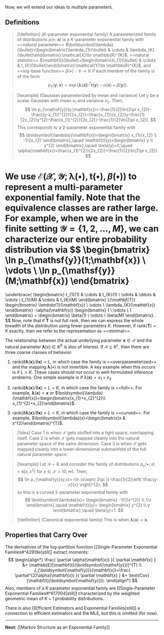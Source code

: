 Now, we will extend our ideas to multiple parameters. 

## Definitions

> [!definition] ($K$-parameter exponential family)
> A parameterized family of distributions $p(\bullet;\mathbf{x})$ is a $K$-parameter exponential family with ==natural parameter== $\boldsymbol{\lambda}(\bullet)=\begin{bmatrix}\lambda_{1}(\bullet) & \cdots & \lambda_{K}(\bullet)\end{bmatrix}:\mathcal{X}\to \mathbb{R}^{K}$, ==natural statistic== $\mathbf{t}(\bullet)=\begin{bmatrix}t_{1}(\bullet) & \cdots & t_{K}(\bullet)\end{bmatrix}:\mathcal{Y}\to \mathbb{R}^{K}$, and ==log-base function== $\beta(\bullet):\mathcal{Y}\to \mathbb{R}$ if each member of the family is of the form
> $$
> p_{\boldsymbol{\mathsf{y}}}(\mathbf{y};\mathbf{x})=\exp \left\{ \boldsymbol{\lambda}(\mathbf{x)})^{T}\mathbf{t}(\mathbf{y})-\alpha(\mathbf{x})+\beta(\mathbf{y}) \right\}.
> $$

> [!example] (Gaussian parameterized by mean and variance)
> Let $\mathsf{y}$ be a scalar Gaussian with mean $x_{1}$ and variance $x_{2}$. Then,
> $$
> \ln p_{\mathsf{y}}(y;\mathbf{x})=-\frac{1}{2}\ln(2\pi x_{2})-\frac{(y-x_{1})^{2}}{2x_{2}}=\frac{x_{1}}{x_{2}}y-\frac{1}{2x_{2}}y^{2}-\frac{x_{1}^{2}}{2x_{2}}-\frac{1}{2}\ln(2\pi x_{2}).
> $$
> This corresponds to a $2$-parameter exponential family with
> $$
> \boldsymbol{\lambda}(\mathbf{x})=\begin{bmatrix}
> x_{1}/x_{2} \\
> -1/2x_{2}
> \end{bmatrix},\quad
> \mathbf{t}(y)=\begin{bmatrix}
> y \\
> y^{2}
> \end{bmatrix},\quad
> \beta(y)=0,\quad
> \alpha(\mathbf{x})=\frac{x_{1}^{2}}{2x_{2}}+\frac{1}{2}\ln(2\pi x_{2}).
> $$

We use $\mathcal{E}(\mathcal{X},\mathcal{Y};\boldsymbol{\lambda}(\bullet),\mathbf{t}(\bullet),\beta(\bullet))$ to represent a multi-parameter exponential family. Note that the equivalence classes are rather large. For example, when we are in the finite setting $\mathcal{Y}=\{ 1,2,\dots,M \}$, we can characterize our entire probability distribution via
$$
\begin{bmatrix}
\ln p_{\mathsf{y}}(1;\mathbf{x}) \\
\vdots \\
\ln p_{\mathsf{y}}(M;\mathbf{x})
\end{bmatrix}
=
\underbrace{
\begin{bmatrix}
t_{1}(1) & \cdots & t_{K}(1) \\
\vdots & \ddots & \vdots \\
t_{1}(M) & \cdots & t_{K}(M)
\end{bmatrix}
}_{\mathbf{T}}
\begin{bmatrix}
\lambda_{1}(\mathbf{x}) \\
\vdots \\
\lambda_{K}(\mathbf{x})
\end{bmatrix}
-\alpha(\mathbf{x})
\begin{bmatrix}
1 \\
\vdots \\
1
\end{bmatrix}
+
\begin{bmatrix}
\beta(1) \\
\vdots \\
\beta(M)
\end{bmatrix}.
$$
Now, note that if $\mathbf{T}$ is not full rank, then we can express the whole breadth of the distribution using fewer parameters $K$. However, if $\text{rank}(\mathbf{T})=K$ exactly, then we refer to the representation as ==minimal==. 

The relationship between the actual underlying parameter $\mathbf{x} \in \mathcal{X}$ and the natural parameter $\boldsymbol{\lambda}(x)\in \mathbb{R}^{K}$ is also of interest. If $\mathcal{X}\subseteq \mathbb{R}^{L}$, then there are three coarse classes of behavior:

1. $\text{rank}(\partial \boldsymbol{\lambda}(\mathbf{x})/\partial \mathbf{x})<L$, in which case the family is ==overparameterized== and the mapping $\boldsymbol{\lambda}(\bullet)$ is not invertible. A key example when this occurs is if $L>K$. These cases *should not occur* in well-formulated inference problems. One simple example is if $\lambda(\mathbf{x})=x_{1}+x_{2}$.

2.  $\text{rank}(\partial \boldsymbol{\lambda}(\mathbf{x})/\partial \mathbf{x})=L=K$, in which case the family is ==full==. For example, $\boldsymbol{\lambda}(\mathbf{x})=\mathbf{x}$ or $\boldsymbol{\lambda}(\mathbf{x})=\begin{bmatrix}x_{1}+x_{2}^{2}\\ x_{1}^{2}+x_{2}\end{bmatrix}$.

3. $\text{rank}(\partial \boldsymbol{\lambda}(\mathbf{x})/\partial \mathbf{x})=L<K$, in which case the family is ==curved==. For example, $\boldsymbol{\lambda}(x)=\begin{bmatrix}x & x^{2}\end{bmatrix}^{T}$.

> [!idea]
> Case 1 is when $\mathcal{X}$ gets stuffed into a tight space, overlapping itself. Case 2 is when $\mathcal{X}$ gets mapped cleanly into the natural parameter space of the same dimension. Case 3 is when $\mathcal{X}$ gets mapped cleanly into a lower-dimensional submanifold of the full natural parameter space.

> [!example]
> Let $\mathcal{Y}=\mathbb{R}$ and consider the family of distributions $p_{\mathsf{y}}(\bullet;x)=\mathtt{N}(x,x^{2})$ for $x \in \mathcal{X}=(0,\infty)$. Then,
> $$
> \ln p_{\mathsf{y}}(y;x)=-\ln (x\sqrt{ 2\pi })-\frac{1}{2}\left( \frac{y-x}{x} \right)^{2}, 
> $$
> so this is a curved $2$-parameter exponential family with
> $$
> \boldsymbol{\lambda}(x)=
> \begin{bmatrix}
> -1/(2x^{2}) \\
> 1/x
> \end{bmatrix},\quad
> \mathbf{t}(y)=
> \begin{bmatrix}
> y^{2} \\
> y
> \end{bmatrix},\quad
> \beta(y)=1.
> $$

> [!definition] (Canonical exponential family)
> This is when $\boldsymbol{\lambda}(\mathbf{x})=\mathbf{x}$.

## Properties that Carry Over

The derivatives of the log-partition function [[Single-Parameter Exponential Families#^42919e|still]] extract moments:
$$
\begin{align*}
\frac{ \partial \alpha(\mathbf{x}) }{ \partial \mathbf{x} } &= \mathbb{E}[\mathbf{t}(\boldsymbol{\mathsf{y}})]^{T} \\
J_{\boldsymbol{\mathsf{y}}}(\mathbf{x})=\frac{ \partial^{2}\alpha(\mathbf{x}) }{ \partial \mathbf{x} } &= \text{Cov}(\mathbf{t}(\boldsymbol{\mathsf{y}})).
\end{align*}
$$
Also, members of a $K$ parameter exponential family are [[Single-Parameter Exponential Families#^617004|still]] characterized by the weighted geometric mean of $K+1$ probability distributions.

There is also [[Efficient Estimators and Exponential Families|still]] a connection to efficient estimators and the MLE, but this is omitted (for now).

---

**Next:** [[Markov Structure as an Exponential Family]]
